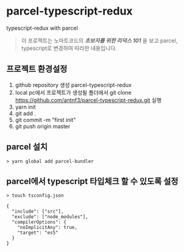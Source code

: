 # parcel-typescript-redux

typescript-redux with parcel

> 이 프로젝트는 노마트코드의 **_초보자를 위한 리덕스 101_** 을 보고 parcel, typescript로 변경하여 따라한 내용입니다.

## 프로젝트 환경설정

1. github repository 생성 parcel-typescript-redux
2. local pc에서 프로젝트가 생성될 폴더에서 git clone https://github.com/antnf3/parcel-typescript-redux.git 실행
3. yarn init
4. git add .
5. git commit -m "first init"
6. git push origin master

## parcel 설치

```shell
> yarn global add parcel-bundler
```

## parcel에서 typescript 타입체크 할 수 있도록 설정

```shell
> touch tsconfig.json

{
  "include": ["src"],
  "exclude": ["node_modules"],
  "compilerOptions": {
    "noImplicitAny": true,
    "target": "es5"
  }
}
```
